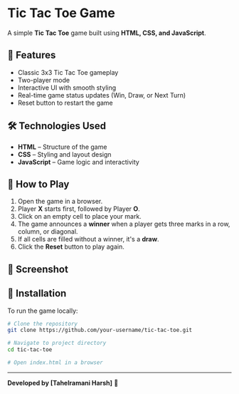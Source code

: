 # Tic Tac Toe Game

A simple **Tic Tac Toe** game built using **HTML, CSS, and JavaScript**.

## 📌 Features

- Classic 3x3 Tic Tac Toe gameplay
- Two-player mode
- Interactive UI with smooth styling
- Real-time game status updates (Win, Draw, or Next Turn)
- Reset button to restart the game

## 🛠️ Technologies Used

- **HTML** – Structure of the game
- **CSS** – Styling and layout design
- **JavaScript** – Game logic and interactivity

## 🚀 How to Play

1. Open the game in a browser.
2. Player **X** starts first, followed by Player **O**.
3. Click on an empty cell to place your mark.
4. The game announces a **winner** when a player gets three marks in a row, column, or diagonal.
5. If all cells are filled without a winner, it's a **draw**.
6. Click the **Reset** button to play again.

## 📸 Screenshot



## 📂 Installation

To run the game locally:

```sh
# Clone the repository
git clone https://github.com/your-username/tic-tac-toe.git

# Navigate to project directory
cd tic-tac-toe

# Open index.html in a browser
```

---

**Developed by [Tahelramani Harsh]** 🚀

